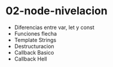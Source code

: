 # 02-node-nivelacion

* Diferencias entre var, let y const
* Funciones flecha
* Template Strings
* Destructuracion
* Callback Basico
* Callback Hell